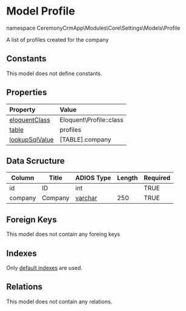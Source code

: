 # Model Profile

namespace CeremonyCrmApp\Modules\Core\Settings\Models\Profile

A list of profiles created for the company

## Constants

This model does not define constants.

## Properties

| Property                                                                                 | Value                   |
| :--------------------------------------------------------------------------------------- | :---------------------- |
| [eloquentClass](https://docs.wai.blue/adios-framework/models/properties#eloquentClass)   | Eloquent\Profile::class |
| [table](https://docs.wai.blue/adios-framework/models/properties#table)                   | profiles                |
| [lookupSqlValue](https://docs.wai.blue/adios-framework/models/properties#lookupSqlValue) | [TABLE].company         |

## Data Scructure

| Column  | Title   | ADIOS Type                                                                 | Length | Required |
| ------- | ------- | -------------------------------------------------------------------------- | ------ | -------- |
| id      | ID      | int                                                                        |        | TRUE     |
| company | Company | [varchar](https://docs.wai.blue/adios-framework/models/attributes#varchar) | 250    | TRUE     |

## Foreign Keys

This model does not contain any foreing keys

## Indexes

Only [default indexes](https://docs.wai.blue/adios-framework/default-indexes) are used.

## Relations

This model does not contain any relations.
